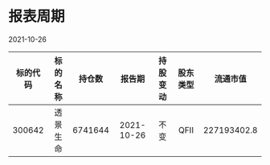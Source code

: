 # 报表周期 

2021-10-26

| 标的代码 | 标的名称 | 持仓数 | 报告期 | 持股变动 | 股东类型 | 流通市值 |
|:--:|:--:|:--:|:--:|:--:|:--:|:--:|
|300642|透景生命|6741644|2021-10-26|不变|QFII|227193402.8|